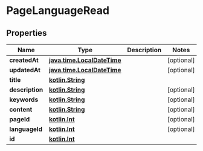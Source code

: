 # PageLanguageRead

## Properties
Name | Type | Description | Notes
------------ | ------------- | ------------- | -------------
**createdAt** | [**java.time.LocalDateTime**](java.time.LocalDateTime.md) |  |  [optional]
**updatedAt** | [**java.time.LocalDateTime**](java.time.LocalDateTime.md) |  |  [optional]
**title** | [**kotlin.String**](.md) |  | 
**description** | [**kotlin.String**](.md) |  |  [optional]
**keywords** | [**kotlin.String**](.md) |  |  [optional]
**content** | [**kotlin.String**](.md) |  |  [optional]
**pageId** | [**kotlin.Int**](.md) |  |  [optional]
**languageId** | [**kotlin.Int**](.md) |  |  [optional]
**id** | [**kotlin.Int**](.md) |  | 
